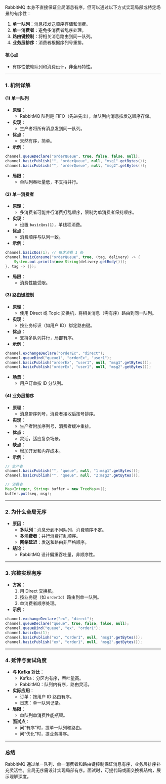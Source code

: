 
RabbitMQ 本身不直接保证全局消息有序，但可以通过以下方式实现局部或特定场景的有序性：
1. **单一队列**：消息按发送顺序存储和消费。
2. **单一消费者**：避免多消费者乱序处理。
3. **路由键控制**：将相关消息路由到同一队列。
4. **业务层排序**：消费者根据序列号重排。

#### 核心点
- 有序性依赖队列和消费设计，非全局特性。

---

### 1. 机制详解
#### (1) 单一队列
- **原理**：
  - RabbitMQ 队列是 FIFO（先进先出），单队列内消息按发送顺序存储。
- **实现**：
  - 生产者将所有消息发到同一队列。
- **优点**：
  - 天然有序，简单。
- **示例**：
```java
channel.queueDeclare("orderQueue", true, false, false, null);
channel.basicPublish("", "orderQueue", null, "msg1".getBytes());
channel.basicPublish("", "orderQueue", null, "msg2".getBytes());
```
- **局限**：
  - 单队列吞吐量低，不支持并行。

#### (2) 单一消费者
- **原理**：
  - 多消费者可能并行消费打乱顺序，限制为单消费者保持顺序。
- **实现**：
  - 设置 `basicQos(1)`，单线程消费。
- **优点**：
  - 消费顺序与队列一致。
- **示例**：
```java
channel.basicQos(1); // 每次消费 1 条
channel.basicConsume("orderQueue", true, (tag, delivery) -> {
    System.out.println(new String(delivery.getBody()));
}, tag -> {});
```
- **局限**：
  - 消费性能受限。

#### (3) 路由键控制
- **原理**：
  - 使用 Direct 或 Topic 交换机，将相关消息（需有序）路由到同一队列。
- **实现**：
  - 按业务标识（如用户 ID）绑定路由键。
- **优点**：
  - 支持多队列并行，局部有序。
- **示例**：
```java
channel.exchangeDeclare("orderEx", "direct");
channel.queueBind("queue1", "orderEx", "user1");
channel.basicPublish("orderEx", "user1", null, "msg1".getBytes());
channel.basicPublish("orderEx", "user1", null, "msg2".getBytes());
```
- **场景**：
  - 用户订单按 ID 分队列。

#### (4) 业务层排序
- **原理**：
  - 消息带序列号，消费者接收后按号排序。
- **实现**：
  - 生产者附加序列号，消费者缓冲重排。
- **优点**：
  - 灵活，适应复杂场景。
- **缺点**：
  - 增加开发和内存成本。
- **示例**：
```java
// 生产者
channel.basicPublish("", "queue", null, "1:msg1".getBytes());
channel.basicPublish("", "queue", null, "2:msg2".getBytes());

// 消费者
Map<Integer, String> buffer = new TreeMap<>();
buffer.put(seq, msg);
```

---

### 2. 为什么全局无序
- **原因**：
  - **多队列**：消息分到不同队列，消费顺序不定。
  - **多消费者**：并行消费打乱顺序。
  - **网络延迟**：发送和路由非严格顺序。
- **结论**：
  - RabbitMQ 设计偏重吞吐量，非顺序性。

---

### 3. 完整实现有序
- **方案**：
  1. 用 Direct 交换机。
  2. 按业务键（如 `orderId`）路由到单一队列。
  3. 单消费者顺序处理。
- **示例**：
```java
channel.exchangeDeclare("ex", "direct");
channel.queueDeclare("queue", true, false, false, null);
channel.queueBind("queue", "ex", "order1");
channel.basicQos(1);
channel.basicPublish("ex", "order1", null, "msg1".getBytes());
channel.basicPublish("ex", "order1", null, "msg2".getBytes());
```

---

### 4. 延伸与面试角度
- **与 Kafka 对比**：
  - Kafka：分区内有序，吞吐量高。
  - RabbitMQ：队列内有序，路由灵活。
- **实际应用**：
  - 订单：按用户 ID 路由有序。
  - 日志：单一队列记录。
- **局限**：
  - 单队列单消费性能瓶颈。
- **面试点**：
  - 问“有序”时，提单一队列和路由。
  - 问“优化”时，提业务排序。

---

### 总结
RabbitMQ 通过单一队列、单一消费者和路由键控制保证消息有序，业务层排序补充灵活性。全局无序需设计实现局部有序。面试时，可提代码或画交换机结构，展示理解深度。
